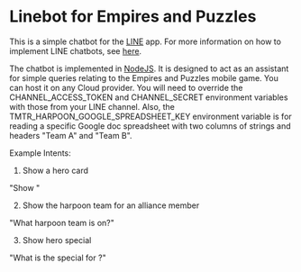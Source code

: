 # Linebot for Empires and Puzzles
This is a simple chatbot for the [LINE](https://line.me) app. For more information on how to implement LINE chatbots, see [here](https://developers.line.biz/en/docs/messaging-api/building-bot/).

The chatbot is implemented in [NodeJS](https://www.nodejs.org). It is designed to act as an assistant for simple queries relating to the Empires and Puzzles mobile game. You can host it on any Cloud provider. You will need to override the CHANNEL_ACCESS_TOKEN and CHANNEL_SECRET environment variables with those from your LINE channel. Also, the TMTR_HARPOON_GOOGLE_SPREADSHEET_KEY environment variable is for reading a specific Google doc spreadsheet with two columns of strings and headers "Team A" and "Team B".

Example Intents:

1. Show a hero card

"Show <hero>"

2. Show the harpoon team for an alliance member

"What harpoon team is <alliance member> on?"

3. Show hero special

"What is the special for <hero>?"
